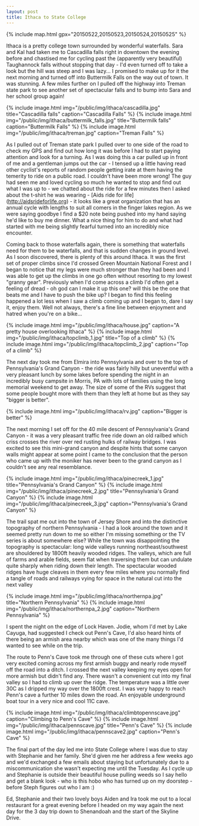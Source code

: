 ```yaml
---
layout: post
title: Ithaca to State College
---
```


{% include map.html gpx="20150522,20150523,20150524,20150525" %}

Ithaca is a pretty college town surrounded by wonderful waterfalls. Sara and Kal had taken me to Cascadilla falls right in downtown the evening before and chastised me for cycling past the (apparently very beautiful) Taughannock falls without stopping that day - I'd even turned off to take a look but the hill was steep and I was lazy... I promised to make up for it the next morning and turned off into Buttermilk Falls on the way out of town. It was stunning. A few miles further on I pulled off the highway into Treman state park to see another set of spectacular falls and to bump into Sara and her school group again!

{% include image.html img="/public/img/ithaca/cascadilla.jpg" title="Cascadilla falls" caption="Cascadilla Falls" %} 
{% include image.html img="/public/img/ithaca/buttermilk_falls.jpg" title="Buttermilk falls" caption="Buttermilk Falls" %}
{% include image.html img="/public/img/ithaca/treman.jpg" caption="Treman Falls" %}

As I pulled out of Treman state park I pulled over to one side of the road to check my GPS and find out how long it was before I had to start paying attention and look for a turning. As I was doing this a car pulled up in front of me and a gentleman jumps out the car - I tensed up a little having read other cyclist's reports of random people getting irate at them having the temerity to ride on a public road. I couldn't have been more wrong! The guy had seen me and loved cycling so much he wanted to stop and find out what I was up to - we chatted about the ride for a few minutes then I asked about the t-shirt he was wearing - [Aids ride for life] (http://aidsrideforlife.org) - it looks like a great organization that has an annual cycle with lengths to suit all comers in the finger lakes region. As we were saying goodbye I find a $20 note being pushed into my hand saying he'd like to buy me dinner. What a nice thing for him to do and what had started with me being slightly fearful turned into an incredibly nice encounter. 

Coming back to those waterfalls again, there is something that waterfalls need for them to be waterfalls, and that is sudden changes in ground level. As I soon discovered, there is plenty of this around Ithaca. It was the first set of proper climbs since I'd crossed Green Mountain National Forest and I began to notice that my legs were much stronger than they had been and I was able to get up the climbs in one go often without resorting to my lowest "granny gear". Previously when I'd come across a climb I'd often get a feeling of dread - oh god can I make it up this one? will this be the one that beats me and I have to push the bike up? I began to find this feeling happened a lot less when I saw a climb coming up and I began to, dare I say it, enjoy them. Well not always, there's a fine line between enjoyment and hatred when you're on a bike... 

{% include image.html img="/public/img/ithaca/house.jpg" caption="A pretty house overlooking Ithaca" %}
{% include image.html img="/public/img/ithaca/topclimb_1.jpg" title="Top of a climb" %}
{% include image.html img="/public/img/ithaca/topclimb_2.jpg" caption="Top of a climb" %}

The next day took me from Elmira into Pennsylvania and over to the top of Pennsylvania's Grand Canyon - the ride was fairly hilly but uneventful with a very pleasant lunch by some lakes before spending the night in an incredibly busy campsite in Morris, PA with lots of families using the long memorial weekend to get away. The size of some of the RVs suggest that some people bought more with them than they left at home but as they say "bigger is better".

{% include image.html img="/public/img/ithaca/rv.jpg" caption="Bigger is better" %}

The next morning I set off for the 40 mile descent of Pennsylvania's Grand Canyon - it was a very pleasant traffic free ride down an old railbed which criss crosses the river over red rusting hulks of railway bridges. I was excited to see this mini-grand canyon and despite hints that some canyon walls might appear at some point I came to the conclusion that the person who came up with the moniker has never been to the grand canyon as I couldn't see any real resemblance. 

{% include image.html img="/public/img/ithaca/pinecreek_1.jpg" title="Pennsylvania's Grand Canyon" %}
{% include image.html img="/public/img/ithaca/pinecreek_2.jpg" title="Pennsylvania's Grand Canyon" %}
{% include image.html img="/public/img/ithaca/pinecreek_3.jpg" caption="Pennsylvania's Grand Canyon" %}

The trail spat me out into the town of Jersey Shore and into the distinctive topography of northern Pennsylvania - I had a look around the town and it seemed pretty run down to me so either I'm missing something or the TV series is about somewhere else? While the town was disappointing the topography is spectacular: long wide valleys running northeast/southwest are shouldered by 1800ft heavily wooded ridges. The valleys, which are full of farms and arable fields, seem flat when traversing them but can undulate quite sharply when riding down their length. The spectacular wooded ridges have huge cleaves in them every few miles where you normally find a tangle of roads and railways vying for space in the natural cut into the next valley

{% include image.html img="/public/img/ithaca/northernpa.jpg" title="Northern Pennsylvania" %}
{% include image.html img="/public/img/ithaca/northernpa_2.jpg" caption="Northern Pennsylvania" %}


I spent the night on the edge of Lock Haven. Jodie, whom I'd met by Lake Cayuga, had suggested I check out Penn's Cave, I'd also heard hints of there being an armish area nearby which was one of the many things I'd wanted to see while on the trip. 

The route to Penn's Cave took me through one of these cuts where I got very excited coming across my first armish buggy and nearly rode myself off the road into a ditch. I crossed the next valley keeping my eyes open for more armish but didn't find any. There wasn't a convenient cut into my final valley so I had to climb up over the ridge. The temperature was a little over 30C as I dripped my way over the 1800ft crest. I was very happy to reach Penn's cave a further 10 miles down the road. An enjoyable underground boat tour in a very nice and cool 11C cave.


{% include image.html img="/public/img/ithaca/climbtopennscave.jpg" caption="Climbing to Penn's Cave" %}
{% include image.html img="/public/img/ithaca/pennscave.jpg" title="Penn's Cave" %}
{% include image.html img="/public/img/ithaca/pennscave2.jpg" caption="Penn's Cave" %}

The final part of the day led me into State College where I was due to stay with Stephanie and her family. She'd given me her address a few weeks ago and we'd exchanged a few emails about staying but unfortunately due to a miscommunication she wasn't expecting me until the Tuesday. As I cycle up and Stephanie is outside their beautiful house pulling weeds so I say hello and get a blank look - who is this hobo who has turned up on my doorstep - before Steph figures out who I am :) 

Ed, Stephanie and their two lovely boys Aiden and Ira took me out to a local restaurant for a great evening before I headed on my way again the next day for the 3 day trip down to Shenandoah and the start of the Skyline Drive. 


